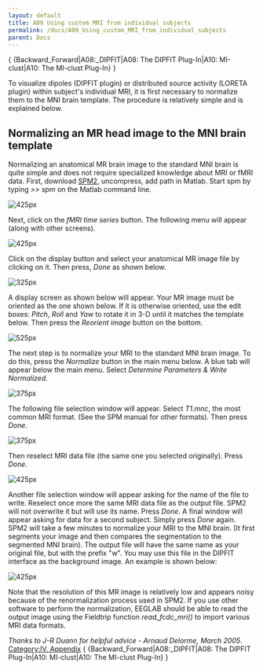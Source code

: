 ```yaml
---
layout: default
title: A09 Using custom MRI from individual subjects
permalink: /docs/A09_Using_custom_MRI_from_individual_subjects
parent: Docs
---
```


{ {Backward_Forward|A08:_DIPFIT|A08: The DIPFIT Plug-In|A10:
MI-clust|A10: The MI-clust Plug-In} }

To visualize dipoles (DIPFIT plugin) or distributed source activity
(LORETA plugin) within subject's individual MRI, it is first necessary
to normalize them to the MNI brain template. The procedure is relatively
simple and is explained below.

## Normalizing an MR head image to the MNI brain template

Normalizing an anatomical MR brain image to the standard MNI brain is
quite simple and does not require specialized knowledge about MRI or
fMRI data. First, download
[SPM2](http://sourceforge.net/project/showfiles.php?group_id=45102&package_id=73148),
uncompress, add path in Matlab. Start spm by typing *\>\> spm* on the
Matlab command line.



![425px](/assets/images/spm_entryscreen.gif)



Next, click on the *fMRI time series* button. The following menu will
appear (along with other screens).



![425px](/assets/images/spm_menu.gif)



Click on the display button and select your anatomical MR image file by
clicking on it. Then press, *Done* as shown below.



![325px](/assets/images/spm_selectdisplay.gif)


A display screen as shown below will appear. Your MR image must be
oriented as the one shown below. If it is otherwise oriented, use the
edit boxes: *Pitch*, *Roll* and *Yaw* to rotate it in 3-D until it
matches the template below. Then press the *Reorient image* button on
the bottom.



![525px](/assets/images/spm_displayscreen.gif)



The next step is to normalize your MRI to the standard MNI brain image.
To do this, press the *Normalize* button in the main menu below. A blue
tab will appear below the main menu. Select *Determine Parameters &
Write Normalized*.



![375px](/assets/images/spm_normalize.gif)


The following file selection window will appear. Select *T1.mnc*, the
most common MRI format. (See the SPM manual for other formats). Then
press *Done*.




![375px](/assets/images/spm_selecttemplate.gif)



Then reselect MRI data file (the same one you selected originally).
Press *Done*.



![425px](/assets/images/spm_selectsource.gif)


Another file selection window will appear asking for the name of the
file to write. Reselect once more the same MRI data file as the output
file. SPM2 will not overwrite it but will use its name. Press *Done*. A
final window will appear asking for data for a second subject. Simply
press *Done* again. SPM2 will take a few minutes to normalize your MRI
to the MNI brain. (It first segments your image and then compares the
segmentation to the segmented MNI brain). The output file will have the
same name as your original file, but with the prefix "w". You may use
this file in the DIPFIT interface as the background image. An example is
shown below:



![425px](/assets/images/dipplot_spm.gif)


Note that the resolution of this MR image is relatively low and appears
noisy because of the renormalization process used in SPM2. If you use
other software to perform the normalization, EEGLAB should be able to
read the output image using the Fieldtrip function *read_fcdc_mri()*
to import various MRI data formats.


*Thanks to J-R Duann for helpful advice - Arnaud Delorme, March 2005*.
[Category:IV. Appendix](/Category:IV._Appendix "wikilink") {
{Backward_Forward|A08:_DIPFIT|A08: The DIPFIT Plug-In|A10:
MI-clust|A10: The MI-clust Plug-In} }